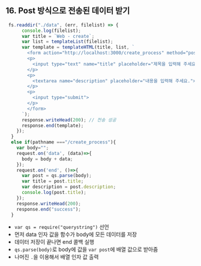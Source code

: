 ## 16. Post 방식으로 전송된 데이터 받기

```javascript
 fs.readdir("./data", (err, filelist) => {
      console.log(filelist);
      var title = `Web - create`;
      var list = templateList(filelist);
      var template = templateHTML(title, list, `
        <form action="http://localhost:3000/create_process" method="post">
        <p>
          <input type="text" name="title" placeholder="제목을 입력해 주세요.">
        </p>
        <p>
          <textarea name="description" placeholder="내용을 입력해 주세요."></textarea>
        </p>
        <p>
          <input type="submit">  
        </p>
        </form>
      `);
      response.writeHead(200); // 전송 성공
      response.end(template);
    });
  }
  else if(pathname ==="/create_process"){
    var body="";
    request.on('data', (data)=>{
      body = body + data;
    });
    request.on('end', ()=>{
      var post = qs.parse(body);
      var title = post.title;
      var description = post.description;
      console.log(post.title);
    });
    response.writeHead(200);
    response.end("success");
  }
```

- ```var qs = require("querystring")``` 선언
- 먼저 data 인자 값을 함수가 body에 모든 데이터를 저장
- 데이터 저장이 끝나면 end 콜백 실행
- ```qs.parse(body)```로 body에 값을 ```var post```에 배열 값으로 받아줌
- 나머진  ```.```을 이용해서 배열 인자 값 출력